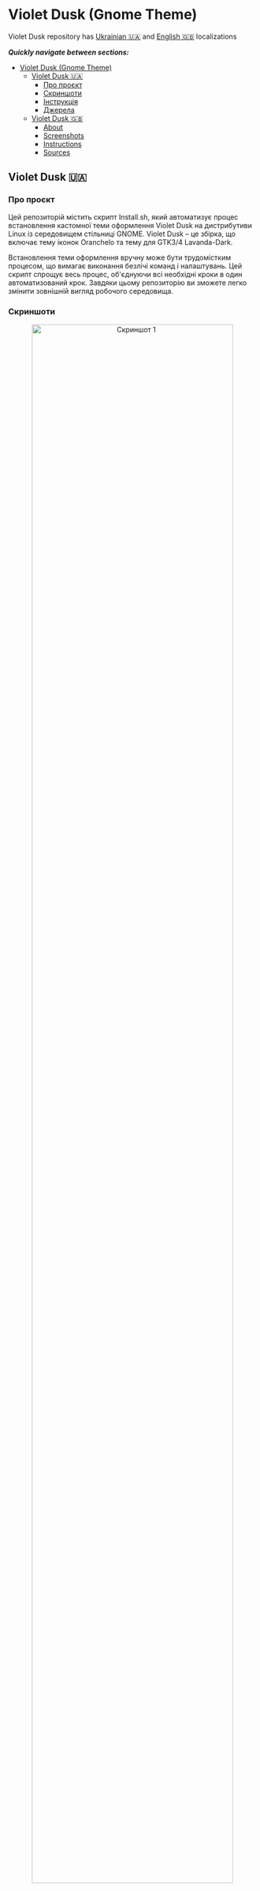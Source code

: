 # Violet Dusk (Gnome Theme)

Violet Dusk repository has [Ukrainian :ukraine:](#violet-dusk-ukraine) and [English :uk:](#violet-dusk-ukraine) localizations

**_Quickly navigate between sections:_**

- [Violet Dusk (Gnome Theme)](#violet-dusk-gnome-theme)
  - [Violet Dusk :ukraine:](#violet-dusk-ukraine)
    - [Про проєкт](#про-проєкт)
    - [Скриншоти](#скриншоти)
    - [Інструкція](#інструкція)
    - [Джерела](#джерела)
  - [Violet Dusk :uk:](#violet-dusk-uk)
    - [About](#about)
    - [Screenshots](#screenshots)
    - [Instructions](#instructions)
    - [Sources](#sources)

## Violet Dusk :ukraine:

### Про проєкт

Цей репозиторій містить скрипт Install.sh, який автоматизує процес встановлення кастомної теми оформлення Violet Dusk на дистрибутиви Linux із середовищем стільниці GNOME. Violet Dusk – це збірка, що включає тему іконок Oranchelo та тему для GTK3/4 Lavanda-Dark.

Встановлення теми оформлення вручну може бути трудомістким процесом, що вимагає виконання безлічі команд і налаштувань. Цей скрипт спрощує весь процес, об'єднуючи всі необхідні кроки в один автоматизований крок. Завдяки цьому репозиторію ви зможете легко змінити зовнішній вигляд робочого середовища.

### Скриншоти

<p align='center'>
  <img src='./screenshots/screenshot_1.png' alt='Скриншот 1' style="width:90%">
  <em>Скриншот 1</em>
</p>

<p align='center'>
  <img src='./screenshots/screenshot_2.png' alt='Скриншот 2' style="width:90%">
  <em>Скриншот 2</em>
</p>

<p align='center'>
  <img src='./screenshots/screenshot_3.png' alt='Скриншот 3' style="width:90%">
  <em>Скриншот 3</em>
</p>

### Інструкція

Для встановлення теми Violet Dusk за допомогою скрипту Install.sh виконайте наступні кроки:

1. Клонуйте репозиторій на свій комп'ютер:

```bash
git clone https://github.com/NikitaBerezhnyj/Violet_Dusk.git
```

1. Перейдіть у директорію проєкту:

```bash
cd Violet_Dusk
```

1. Запустіть скрипт встановлення:

```bash
sh ./Install.sh
```

Скрипт автоматично завантажить і встановить необхідні компоненти теми, включаючи GTK3/4 тему Lavanda-gtk-theme і набір іконок Oranchelo. Під час встановлення ви побачите повідомлення, які інформуватимуть вас про поточний стан процесу.

### Джерела

**_GTK3/4 Theme (Dark-Lavanda):_**

- GitHub: [https://github.com/vinceliuice/Lavanda-gtk-theme](https://github.com/vinceliuice/Lavanda-gtk-theme)
- GnomeLook: [https://www.gnome-look.org/p/1944780](https://www.gnome-look.org/p/1944780)

**_Icons Theme (Oranchelo):_**

- GitHub: [https://github.com/OrancheloTeam/oranchelo-icon-theme](https://github.com/OrancheloTeam/oranchelo-icon-theme)
- GnomeLook: [https://www.gnome-look.org/p/1015801/](https://www.gnome-look.org/p/1015801/)

---

## Violet Dusk :uk:

### About

This repository contains the Install.sh script that automates the process of installing the Violet Dusk custom design theme on Linux distributions with the GNOME desktop environment. Violet Dusk is a collection that includes the Oranchelo icon theme and the Lavanda-Dark theme for GTK3/4.

Installing a theme manually can be a time-consuming process that requires a lot of commands and settings. This script simplifies the whole process by combining all the necessary steps into one automated step. Thanks to this repository, you can easily change the appearance of your workspace.

### Screenshots

<p align='center'>
  <img src='./screenshots/screenshot_1.png' alt='Screenshot 1' style="width:90%">
  <em>Скриншот 1</em>
</p>

<p align='center'>
  <img src='./screenshots/screenshot_2.png' alt='Screenshot 2' style="width:90%">
  <em>Скриншот 2</em>
</p>

<p align='center'>
  <img src='./screenshots/screenshot_3.png' alt='Screenshot 3' style="width:90%">
  <em>Скриншот 3</em>
</p>

### Instructions

To install the Violet Dusk theme using the Install.sh script, follow these steps:

1. Clone the repository to your computer:

```bash
git clone https://github.com/NikitaBerezhnyj/Violet_Dusk.git
```

1. Change to the project directory:

```bash
cd Violet_Dusk
```

1. Run the installation script:

```bash
sh ./Install.sh
```

The script will automatically download and install the necessary components of the theme, including the GTK3/4 theme Lavanda-gtk-theme and the Oranchelo icon set. During the installation, you will see messages informing you of the current status of the process.

### Sources

**_GTK3/4 Theme (Dark-Lavanda):_**

- GitHub: [https://github.com/vinceliuice/Lavanda-gtk-theme](https://github.com/vinceliuice/Lavanda-gtk-theme)
- GnomeLook: [https://www.gnome-look.org/p/1944780](https://www.gnome-look.org/p/1944780)

**_Icons Theme (Oranchelo):_**

- GitHub: [(https://github.com/OrancheloTeam/oranchelo-icon-theme)](https://github.com/OrancheloTeam/oranchelo-icon-theme)
- GnomeLook: [https://www.gnome-look.org/p/1015801/](https://www.gnome-look.org/p/1015801/)
